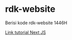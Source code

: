 # rdk-website
Berisi kode rdk-website 1446H

[Link tutorial Next JS](https://www.youtube.com/@WindahBasudara) 
